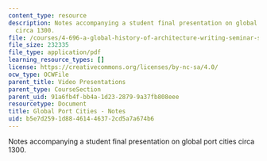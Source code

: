 ```yaml
---
content_type: resource
description: Notes accompanying a student final presentation on global port cities
  circa 1300.
file: /courses/4-696-a-global-history-of-architecture-writing-seminar-spring-2008/b5e7d2591d88461446372cd5a7a674b6_MIT4_696s08_project01_notes.pdf
file_size: 232335
file_type: application/pdf
learning_resource_types: []
license: https://creativecommons.org/licenses/by-nc-sa/4.0/
ocw_type: OCWFile
parent_title: Video Presentations
parent_type: CourseSection
parent_uid: 91a6fb4f-bb4a-1d23-2879-9a37fb808eee
resourcetype: Document
title: Global Port Cities - Notes
uid: b5e7d259-1d88-4614-4637-2cd5a7a674b6
---
```

Notes accompanying a student final presentation on global port cities circa 1300.
